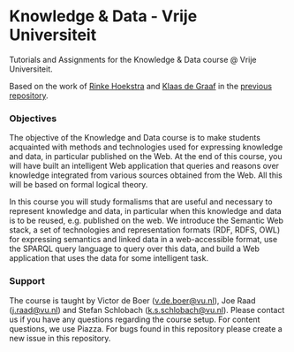 # Knowledge & Data - Vrije Universiteit

Tutorials and Assignments for the Knowledge &amp; Data course @ Vrije Universiteit.

Based on the work of [Rinke Hoekstra](https://github.com/RinkeHoekstra) and [Klaas de Graaf](https://github.com/kadevgraaf) in the [previous repository](https://github.com/RinkeHoekstra/semanticweb-web-application-tutorial).


### Objectives

The objective of the Knowledge and Data course is to make students acquainted with methods and technologies used for expressing knowledge and data, in particular published on the Web. At the end of this course, you will have built an intelligent Web application that queries and reasons over knowledge integrated from various sources obtained from the Web. All this will be based on formal logical theory.

In this course you will study formalisms that are useful and necessary to represent knowledge and data, in particular when this knowledge and data is to be reused, e.g. published on the web. We introduce the Semantic Web stack, a set of technologies and representation formats (RDF, RDFS, OWL) for expressing semantics and linked data in a web-accessible format, use the SPARQL query language to query over this data, and build a Web application that uses the data for some intelligent task.

### Support

The course is taught by Victor de Boer (v.de.boer@vu.nl), Joe Raad (j.raad@vu.nl) and Stefan Schlobach (k.s.schlobach@vu.nl). Please contact us if you have any questions regarding the course setup. For content questions, we use Piazza. For bugs found in this repository please create a new issue in this repository.   
